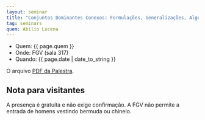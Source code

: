 ```yaml
---
layout: seminar
title: "Conjuntos Dominantes Conexos: Formulações, Generalizações, Algoritmos de Solução e Aplicações" 
tag: seminars
quem: Abilio Lucena
---
```


- Quem:  {{ page.quem }}
- Onde:  FGV (sala 317)
- Quando: {{ page.date | date_to_string }}

O arquivo
[PDF da Palestra](https://docs.google.com/viewer?a=v&pid=gmail&attid=0.2&thid=1337eeb330dd173f&mt=application/pdf&url=https://mail.google.com/mail/?ui%3D2%26ik%3D6adfcc2a16%26view%3Datt%26th%3D1337eeb330dd173f%26attid%3D0.2%26disp%3Dsafe%26realattid%3Df_gps8k4n22%26zw&sig=AHIEtbSzR9UqAA2WrkT1NxQi1boNxyMqPA).

## Nota para visitantes

A presença é gratuíta e não exige confirmação. A FGV não permite a
entrada de homens vestindo bermuda ou chinelo.
